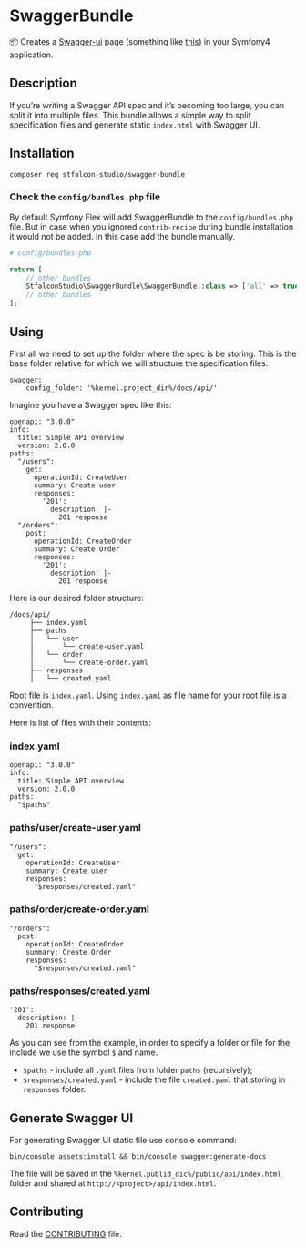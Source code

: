 # SwaggerBundle

:package: Creates a [Swagger-ui](https://github.com/wordnik/swagger-ui) page (something like [this](https://petstore.swagger.io/)) in your Symfony4 application.

## Description

If you’re writing a Swagger API spec and it’s becoming too large, you can split it into multiple files.
This bundle allows a simple way to split specification files and generate static `index.html` with Swagger UI.


## Installation

```composer req stfalcon-studio/swagger-bundle```

### Check the `config/bundles.php` file

By default Symfony Flex will add SwaggerBundle to the `config/bundles.php` file. But in case when you ignored `contrib-recipe` during bundle installation it would not be added. In this case add the bundle manually.

```php
# config/bundles.php

return [
    // other bundles
    StfalconStudio\SwaggerBundle\SwaggerBundle::class => ['all' => true],
    // other bundles
];
```

## Using

First all we need to set up the folder where the spec is be storing.
This is the base folder relative for which we will structure the specification files.
```
swagger:
    config_folder: '%kernel.project_dir%/docs/api/'
```

Imagine you have a Swagger spec like this:

```
openapi: "3.0.0"
info:
  title: Simple API overview
  version: 2.0.0
paths:
  "/users":
    get:
      operationId: CreateUser
      summary: Create user
      responses:
        '201':
          description: |-
            201 response
  "/orders":
    post:
      operationId: CreateOrder
      summary: Create Order
      responses:
        '201':
          description: |-
            201 response        
```

Here is our desired folder structure:

```
/docs/api/
     ├── index.yaml
     ├── paths
     │   └── user
     |       └── create-user.yaml
     │   └── order
     |       └── create-order.yaml
     ├── responses
     │   └── created.yaml
```

Root file is `index.yaml`. Using `index.yaml` as file name for your root file is a convention. 

Here is list of files with their contents:
### index.yaml

```
openapi: "3.0.0"
info:
  title: Simple API overview
  version: 2.0.0
paths:
  "$paths"
```

### paths/user/create-user.yaml

```
"/users":
  get:
    operationId: CreateUser
    summary: Create user
    responses:
      "$responses/created.yaml"
```

### paths/order/create-order.yaml

```
"/orders":
  post:
    operationId: CreateOrder
    summary: Create Order
    responses:
      "$responses/created.yaml"
```

### paths/responses/created.yaml

```
'201':
  description: |-
    201 response
```

As you can see from the example, in order to specify a folder or file for the include we use the symbol `$` and name.

* `$paths` - include all `.yaml` files from folder `paths` (recursively);
* `$responses/created.yaml` - include the file `created.yaml` that storing in `responses` folder.

## Generate Swagger UI

For generating Swagger UI static file use console command:

```
bin/console assets:install && bin/console swagger:generate-docs
```

The file will be saved in the `%kernel.publid_dic%/public/api/index.html` folder and shared at `http://<project>/api/index.html`.

## Contributing

Read the [CONTRIBUTING](https://github.com/stfalcon-studio/swagger-bundle/blob/master/.github/CONTRIBUTING.md) file.
